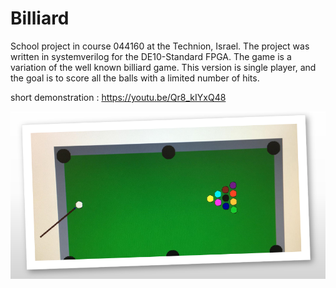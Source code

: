 # Billiard 

School project in course 044160 at the Technion, Israel. The project was written in systemverilog for the DE10-Standard FPGA.
The game is a variation of the well known billiard game. This version is single player, and the goal is to score all the balls with a limited number of hits.

short demonstration : https://youtu.be/Qr8_kIYxQ48

![alt text](billiard.png)
